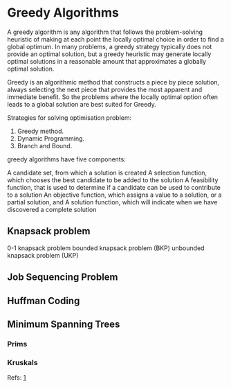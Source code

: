 # Greedy Algorithms

A greedy algorithm is any algorithm that follows the problem-solving heuristic of making at each point the locally optimal choice 
in order to find a global optimum. In many problems, a greedy strategy typically does not provide an optimal solution, but a greedy 
heuristic may generate locally optimal solutions in a reasonable amount that approximates a globally optimal solution.

Greedy is an algorithmic method that constructs a piece by piece solution, always selecting the next piece that provides the most 
apparent and immediate benefit. So the problems where the locally optimal option often leads to a global solution are best suited for Greedy.


Strategies for solving optimisation problem:
1) Greedy method.
2) Dynamic Programming.
3) Branch and Bound.


greedy algorithms have five components:

A candidate set, from which a solution is created
A selection function, which chooses the best candidate to be added to the solution
A feasibility function, that is used to determine if a candidate can be used to contribute to a solution
An objective function, which assigns a value to a solution, or a partial solution, and
A solution function, which will indicate when we have discovered a complete solution


## Knapsack problem
0-1 knapsack problem
bounded knapsack problem (BKP)
unbounded knapsack problem (UKP) 

## Job Sequencing Problem

## Huffman Coding

## Minimum Spanning Trees
### Prims 
### Kruskals


Refs: [1](https://www.geeksforgeeks.org/greedy-algorithms/)